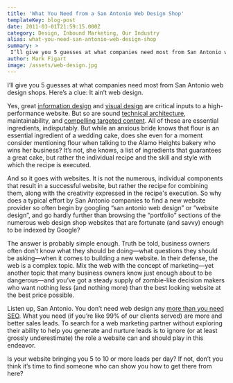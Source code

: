 ```yaml
---
title: 'What You Need from a San Antonio Web Design Shop'
templateKey: blog-post
date: 2011-03-01T21:59:15.000Z
category: Design, Inbound Marketing, Our Industry
alias: what-you-need-san-antonio-web-design-shop
summary: > 
 I’ll give you 5 guesses at what companies need most from San Antonio web design shops. Here’s a clue: It ain’t web design.
author: Mark Figart
image: /assets/web-design.jpg
---
```


I’ll give you 5 guesses at what companies need most from San Antonio web design shops. Here’s a clue: It ain’t web design.

Yes, great [information design](/insights/changing-foundation-information-architecture) and [visual design](/insights/diagnosing-and-treating-bad-design) are critical inputs to a high-performance website. But so are sound [technical architecture](http://www.digett.com/drupal), maintainability, and [compelling targeted content](/insights/cheaters-checklist-writing-compelling-content). All of these are essential ingredients, indisputably. But while an anxious bride knows that flour is an essential ingredient of a wedding cake, does she even for a moment consider mentioning flour when talking to the Alamo Heights bakery who wins her business? It’s not, she knows, a list of ingredients that guarantees a great cake, but rather the individual recipe and the skill and style with which the recipe is executed.

And so it goes with websites. It is not the numerous, individual components that result in a successful website, but rather the recipe for combining them, along with the creativity expressed in the recipe's execution. So why does a typical effort by San Antonio companies to find a new website provider so often begin by googling “san antonio web design” or “website design”, and go hardly further than browsing the “portfolio” sections of the numerous web design shop websites that are fortunate (and savvy) enough to be indexed by Google?

The answer is probably simple enough. Truth be told, business owners often don’t know what they should be doing—what questions they should be asking—when it comes to building a new website. In their defense, the web is a complex topic. Mix the web with the concept of marketing—yet another topic that many business owners know just enough about to be dangerous—and you’ve got a steady supply of zombie-like decision makers who want nothing less (and nothing more) than the best looking website at the best price possible.

Listen up, San Antonio. You don’t need web design any [more than you need SEO](/insights/3-reasons-why-san-antonio-doesnt-need-more-seo). What you need (if you’re like 99% of our clients served) are more and better sales leads. To search for a web marketing partner without exploring their ability to help you generate and nurture leads is to ignore (or at least grossly underestimate) the role a website can and should play in this endeavor.

Is your website bringing you 5 to 10 or more leads per day? If not, don’t you think it’s time to find someone who can show you how to get there from here?